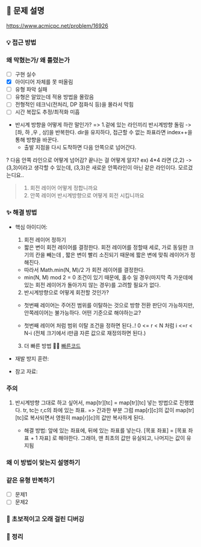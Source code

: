 ## 📌 문제 설명

https://www.acmicpc.net/problem/16926

### 💡 접근 방법

### 왜 막혔는가/ 왜 틀렸는가

- [ ] 구현 실수
- [x] 아이디어 자체를 못 떠올림
- [ ] 유형 파악 실패
- [ ] 유형은 알았는데 적용 방법을 몰랐음
- [ ] 전형적인 테크닉(전처리, DP 점화식 등)을 몰라서 막힘
- [ ] 시간 복잡도 추정/최적화 미흡

- 반시계 방향을 어떻게 하란 말인가?
  => 1.겉에 있는 라인끼리 반시계방향 돌림
  -> [좌, 하 ,우 , 상]을 반복한다. dir을 유지하다, 접근할 수 없는 좌표라면 index++을 통해 방향을 바꾼다.
  - 출발 지점을 다시 도착하면 다음 안쪽으로 넘어간다.

? 다음 안쪽 라인으로 어떻게 넘어감? 끝나는 걸 어떻게 알지?
ex) 4\*4 라면 (2,2) -> (3,3)이라고 생각할 수 있는데, (3,3)은 새로운 안쪽라인이 아닌 같은 라인이다. 모르겄는디요..

> 1. 회전 레이어 어떻게 정합니까요
> 2. 안쪽 레이어 반시계방향으로 어떻게 회전 시킵니까요

### ✨ 해결 방법

- 핵심 아이디어:

  1. 회전 레이어 정하기

  - 짧은 변이 회전 레이어를 결정한다. 회전 레이어를 정할때 세로, 가로 동일한 크기의 칸을 빼는데 , 짧은 변이 빨리 소진되기 때문에 짧은 변에 맞춰 레이어가 정해진다.
  - 따라서 Math.min(N, M)/2 가 회전 레이어를 결정한다.
  - min(N, M) mod 2 = 0 조건이 있기 때문에, 홀수 일 경우(마지막 즉 가운데에 있는 회전 레이어가 돌아가지 않는 경우)를 고려할 필요가 없다.

  2. 반시계방향으로 어떻게 회전할 것인가?

  - 첫번째 레이어는 주어진 범위를 이탈하는 것으로 방향 전환 판단이 가능하지만, 안쪽레이어는 불가능하다. 어떤 기준으로 해야하는교?

  - 첫번째 레이어 처럼 범위 이탈 조건을 정하면 된다..! 0 <= r < N 처럼 i <=r < N-i (전체 크기에서 i만큼 자른 값으로 재정의하면 된다.)

  3. 더 빠른 방법 🚨🚨
     [빠른코드](./boj16926_ff_fastest.js)

- 재발 방지 훈련:
- 참고 자료:

### 주의

1. 반시계방향 그대로 하고 싶어서, map[tr][tc] = map[tr][tc] 넣는 방법으로 진행했다. tr, tc는 r,c의 좌에 있는 좌표.
   => 간과한 부분 그럼 map[r][c]의 값이 map[tr][tc]로 복사되면서 영원히 map[r][c]의 값만 복사하게 된다.

   - 해결 방법: 앞에 있는 좌표에, 뒤에 있는 좌표를 넣는다.
     [목표 좌표] = [목표 좌표 + 1 자표] 로 해야한다. 그래야, 맨 최초의 값만 유실되고, 나머지는 값이 유지됨

### 왜 이 방법이 맞는지 설명하기

### 같은 유형 반복하기

- [ ] 문제1
- [ ] 문제2

### 🚨 초보적이고 오래 걸린 디버깅

### 📌 정리
